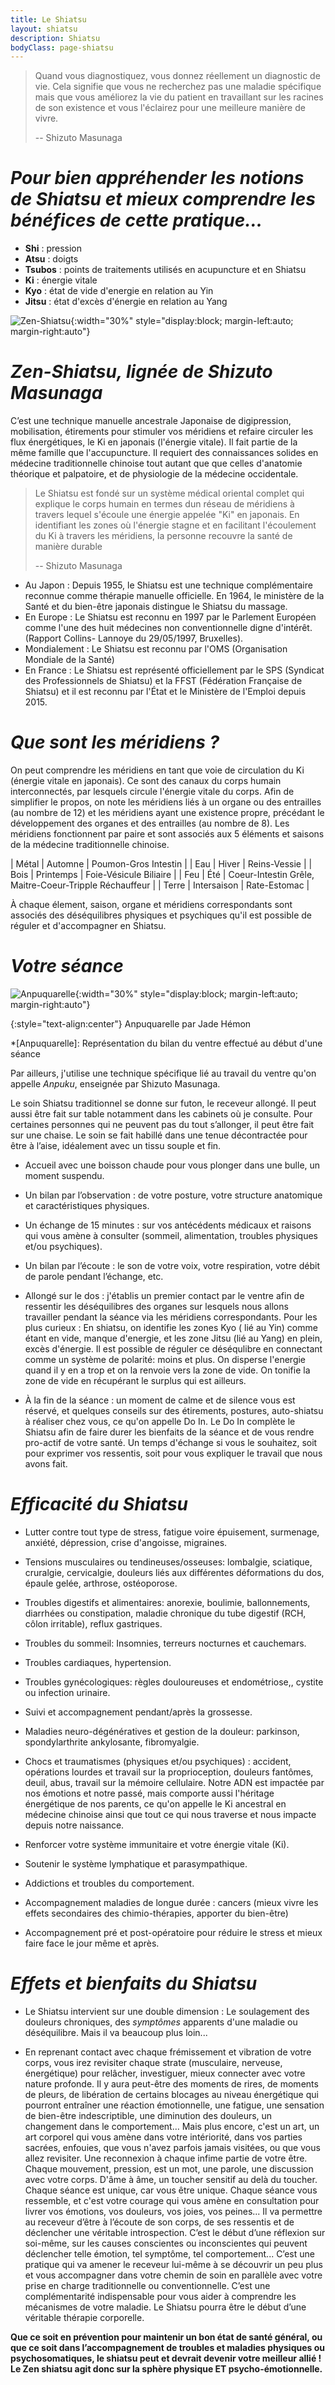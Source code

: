 ```yaml
---
title: Le Shiatsu
layout: shiatsu
description: Shiatsu
bodyClass: page-shiatsu
---
```


> Quand vous diagnostiquez, vous donnez réellement un diagnostic de vie. Cela signifie que vous ne recherchez pas une maladie spécifique mais que vous améliorez la vie du patient en travaillant sur les racines de son existence et vous l'éclairez pour une meilleure manière de vivre.
>
> -- Shizuto Masunaga

# *Pour bien appréhender les notions de Shiatsu et mieux comprendre les bénéfices de cette pratique...*

- **Shi** : pression
- **Atsu** : doigts
- **Tsubos** : points de traitements utilisés en acupuncture et en Shiatsu
- **Ki** : énergie vitale
- **Kyo** : état de vide d'energie en relation au Yin
- **Jitsu** : état d'excès d'énergie en relation au Yang

![Zen-Shiatsu](/images/shiatsu/zenshiatsu.jpg){:width="30%" style="display:block; margin-left:auto; margin-right:auto"}

# *Zen-Shiatsu, lignée de Shizuto Masunaga*

C’est une technique manuelle ancestrale Japonaise de digipression, mobilisation, étirements pour stimuler vos méridiens et refaire circuler les flux énergétiques, le Ki en japonais (l'énergie vitale). Il fait partie de la même famille que l'accupuncture. Il requiert des connaissances solides en médecine traditionnelle chinoise tout autant que que celles d'anatomie théorique et palpatoire, et de physiologie de la médecine occidentale.

> Le Shiatsu est fondé sur un système médical oriental complet qui explique le corps humain en termes dun réseau de méridiens à travers lequel s'écoule une énergie appelée "Ki" en japonais. En identifiant les zones où l'énergie stagne et en facilitant l'écoulement du Ki à travers les méridiens, la personne recouvre la santé de manière durable
> 
> -- Shizuto Masunaga

- Au Japon : Depuis 1955, le Shiatsu est une technique complémentaire reconnue comme thérapie manuelle officielle. En 1964, le ministère de la Santé et du bien-être japonais distingue le Shiatsu du massage. 
- En Europe : Le Shiatsu est reconnu en 1997 par le Parlement Européen comme l'une des huit médecines non conventionnelle digne d'intérêt. (Rapport Collins- Lannoye du 29/05/1997, Bruxelles).
- Mondialement : Le Shiatsu est reconnu par l'OMS (Organisation Mondiale de la Santé)
- En France : Le Shiatsu est représenté officiellement par le SPS (Syndicat des Professionnels de Shiatsu) et la FFST (Fédération Française de Shiatsu) et il est reconnu par l'État et le Ministère de l'Emploi depuis 2015.

# *Que sont les méridiens ?*

On peut comprendre les méridiens en tant que voie de circulation du Ki (énergie vitale en japonais). Ce sont des canaux du corps humain interconnectés, par lesquels circule l'énergie vitale du corps. Afin de simplifier le propos, on note les méridiens liés à un organe ou des entrailles (au nombre de 12) et les méridiens ayant une existence propre, précédant le développement des organes et des entrailles (au nombre de 8). Les méridiens fonctionnent par paire et sont associés aux 5 éléments et saisons de la médecine traditionnelle chinoise.
  
| Métal | Automne     | Poumon-Gros Intestin                                   |
| Eau   | Hiver       | Reins-Vessie                                           |
| Bois  | Printemps   | Foie-Vésicule Biliaire                                 |
| Feu   | Été         | Coeur-Intestin Grêle, Maitre-Coeur-Tripple Réchauffeur |
| Terre | Intersaison | Rate-Estomac                                           |
 
À chaque élement, saison, organe et méridiens correspondants sont associés des déséquilibres physiques et psychiques qu'il est possible de réguler et d'accompagner en Shiatsu.
 
# *Votre séance*

![Anpuquarelle](/images/shiatsu/anpuquarelle.jpg){:width="30%" style="display:block; margin-left:auto; margin-right:auto"}

{:style="text-align:center"}
Anpuquarelle par Jade Hémon

*[Anpuquarelle]: Représentation du bilan du ventre effectué au début d'une séance

Par ailleurs, j'utilise une technique spécifique lié au travail du ventre qu'on appelle *Anpuku*, enseignée par Shizuto Masunaga. 

Le soin Shiatsu traditionnel se donne sur futon, le receveur allongé. Il peut aussi être fait sur table notamment dans les cabinets où je consulte. Pour certaines personnes qui ne peuvent pas du tout s’allonger, il peut être fait sur une chaise. Le soin se fait habillé dans une tenue décontractée pour être à l’aise, idéalement avec un tissu souple et fin. 

- Accueil avec une boisson chaude pour vous plonger dans une bulle, un moment suspendu.

- Un bilan par l’observation : de votre posture, votre structure anatomique et caractéristiques physiques.

- Un échange de 15 minutes : sur vos antécédents médicaux et raisons qui vous amène à consulter (sommeil, alimentation, troubles physiques et/ou psychiques).

- Un bilan par l’écoute : le son de votre voix, votre respiration, votre débit de parole pendant l’échange, etc.

- Allongé sur le dos : j'établis un premier contact par le ventre afin de ressentir les déséquilibres des organes sur lesquels nous allons travailler pendant la séance via les méridiens correspondants.
Pour les plus curieux : En shiatsu, on identifie les zones Kyo ( lié au Yin) comme étant en vide, manque d'energie, et les zone Jitsu (lié au Yang) en plein, excès d'énergie. Il est possible de réguler ce déséqulibre en connectant comme un système de polarité: moins et plus. On disperse l'energie quand il y en a trop et on la renvoie vers la zone de vide. On tonifie la zone de vide en récupérant le surplus qui est ailleurs.

- À la fin de la séance : un moment de calme et de silence vous est réservé, et quelques conseils sur des étirements, postures, auto-shiatsu à réaliser chez vous, ce qu'on appelle Do In. Le Do In complète le Shiatsu afin de faire durer les bienfaits de la séance et de vous rendre pro-actif de votre santé. Un temps d'échange si vous le souhaitez, soit pour exprimer vos ressentis, soit pour vous expliquer le travail que nous avons fait.

# *Efficacité du Shiatsu*

- Lutter contre tout type de stress, fatigue voire épuisement, surmenage, anxiété, dépression, crise d'angoisse, migraines.

- Tensions musculaires ou tendineuses/osseuses: lombalgie, sciatique, cruralgie, cervicalgie, douleurs liés aux différentes déformations du dos, épaule gelée, arthrose, ostéoporose.

- Troubles digestifs et alimentaires: anorexie, boulimie, ballonnements, diarrhées ou constipation, maladie chronique du tube digestif (RCH, côlon irritable), reflux gastriques.

- Troubles du sommeil: Insomnies, terreurs nocturnes et cauchemars.

- Troubles cardiaques, hypertension.

- Troubles gynécologiques: règles douloureuses et endométriose,, cystite ou infection urinaire.

- Suivi et accompagnement pendant/après la grossesse.

- Maladies neuro-dégénératives et gestion de la douleur: parkinson, spondylarthrite ankylosante, fibromyalgie.

- Chocs et traumatismes (physiques et/ou psychiques) : accident, opérations lourdes et travail sur la proprioception, douleurs fantômes, deuil, abus, travail sur la mémoire cellulaire.
Notre ADN est impactée par nos émotions et notre passé, mais comporte aussi l'héritage énergétique de nos parents, ce qu'on appelle le Ki ancestral en médecine chinoise ainsi que tout ce qui nous traverse et nous impacte depuis notre naissance.

- Renforcer votre système immunitaire et votre énergie vitale (Ki). 

- Soutenir le système lymphatique et parasympathique.

- Addictions et troubles du comportement.

- Accompagnement maladies de longue durée : cancers (mieux vivre les effets secondaires des chimio-thérapies, apporter du bien-être)

- Accompagnement pré et post-opératoire pour réduire le stress et mieux faire face le jour même et après.

# *Effets et bienfaits du Shiatsu*

- Le Shiatsu intervient sur une double dimension : Le soulagement des douleurs chroniques, des *symptômes* apparents d'une maladie ou déséquilibre. Mais il va beaucoup plus loin... 

- En reprenant contact avec chaque frémissement et vibration de votre corps, vous irez revisiter chaque strate (musculaire, nerveuse, énergétique) pour relâcher, investiguer, mieux connecter avec votre nature profonde.  Il y aura peut-être des moments de rires, de moments de pleurs, de libération de certains blocages au niveau énergétique qui pourront entraîner une réaction émotionnelle, une fatigue, une sensation de bien-être indescriptible, une diminution des douleurs, un changement dans le comportement…
Mais plus encore, c'est un art, un art corporel qui vous amène dans votre intériorité, dans vos parties sacrées, enfouies, que vous n'avez parfois jamais visitées, ou que vous allez revisiter. Une reconnexion à chaque infime partie de votre être. Chaque mouvement, pression, est un mot, une parole, une discussion avec votre corps. D'âme à âme, un toucher sensitif au delà du toucher.
Chaque séance est unique, car vous être unique. Chaque séance vous ressemble, et c'est votre courage qui vous amène en consultation pour livrer vos émotions, vos douleurs, vos joies, vos peines... 
Il va permettre au receveur d’être à l’écoute de son corps, de ses ressentis et de déclencher une véritable introspection. C’est le début d’une réflexion sur soi-même, sur les causes conscientes ou inconscientes qui peuvent déclencher telle émotion, tel symptôme, tel comportement... C’est une pratique qui va amener le receveur lui-même à se découvrir un peu plus et vous accompagner dans votre chemin de soin en parallèle avec votre prise en charge traditionnelle ou conventionnelle. C’est une complémentarité indispensable pour vous aider à comprendre les mécanismes de votre maladie. 
Le Shiatsu pourra être le début d’une véritable thérapie corporelle.

**Que ce soit en prévention pour maintenir un bon état de santé général, ou que ce soit dans l’accompagnement de troubles et maladies physiques ou psychosomatiques, le shiatsu peut et devrait devenir votre meilleur allié ! Le Zen shiatsu agit donc sur la sphère physique ET psycho-émotionnelle.**


